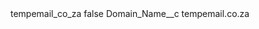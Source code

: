 <?xml version="1.0" encoding="UTF-8"?>
<CustomMetadata xmlns="http://soap.sforce.com/2006/04/metadata" xmlns:xsi="http://www.w3.org/2001/XMLSchema-instance" xmlns:xsd="http://www.w3.org/2001/XMLSchema">
    <label>tempemail_co_za</label>
    <protected>false</protected>
    <values>
        <field>Domain_Name__c</field>
        <value xsi:type="xsd:string">tempemail.co.za</value>
    </values>
</CustomMetadata>
